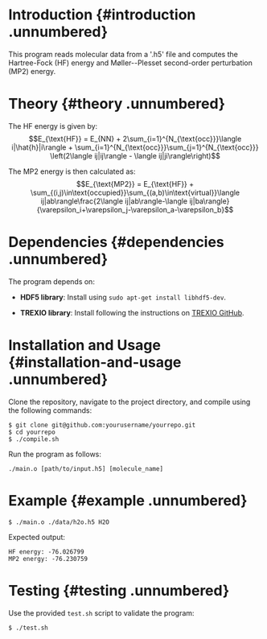 Introduction {#introduction .unnumbered}
============

This program reads molecular data from a '.h5' file and computes the
Hartree-Fock (HF) energy and Møller--Plesset second-order perturbation
(MP2) energy.

Theory {#theory .unnumbered}
======

The HF energy is given by:
$$E_{\text{HF}} = E_{NN} + 2\sum_{i=1}^{N_{\text{occ}}}\langle i|\hat{h}|i\rangle + \sum_{i=1}^{N_{\text{occ}}}\sum_{j=1}^{N_{\text{occ}}} \left(2\langle ij|ij\rangle - \langle ij|ji\rangle\right)$$

The MP2 energy is then calculated as:
$$E_{\text{MP2}} = E_{\text{HF}} + 
\sum_{(i,j)\in\text{occupied}}\sum_{(a,b)\in\text{virtual}}\langle ij|ab\rangle\frac{2\langle ij|ab\rangle-\langle ij|ba\rangle}{\varepsilon_i+\varepsilon_j-\varepsilon_a-\varepsilon_b}$$

Dependencies {#dependencies .unnumbered}
============

The program depends on:

-   **HDF5 library**: Install using `sudo apt-get install libhdf5-dev`.

-   **TREXIO library**: Install following the instructions on [TREXIO
    GitHub](https://github.com/TREX-CoE/trexio).

Installation and Usage {#installation-and-usage .unnumbered}
======================

Clone the repository, navigate to the project directory, and compile
using the following commands:

    $ git clone git@github.com:yourusername/yourrepo.git
    $ cd yourrepo
    $ ./compile.sh

Run the program as follows:

    ./main.o [path/to/input.h5] [molecule_name]

Example {#example .unnumbered}
=======

    $ ./main.o ./data/h2o.h5 H2O

Expected output:

    HF energy: -76.026799
    MP2 energy: -76.230759

Testing {#testing .unnumbered}
=======

Use the provided `test.sh` script to validate the program:

    $ ./test.sh
